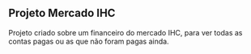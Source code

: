 ## Projeto Mercado IHC

Projeto criado sobre um financeiro do mercado IHC, para ver todas as contas pagas ou as que não foram pagas ainda.
